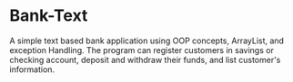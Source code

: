 # Bank-Text

A simple text based bank application using OOP concepts, ArrayList, and exception Handling.
The program can register customers in savings or checking account, deposit and withdraw their funds, and list customer's information.
